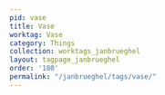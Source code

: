 ```yaml
---
pid: vase
title: Vase
worktag: Vase
category: Things
collection: worktags_janbrueghel
layout: tagpage_janbrueghel
order: '180'
permalink: "/janbrueghel/tags/vase/"
---
```

